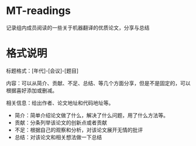 # MT-readings
记录组内成员阅读的一些关于机器翻译的优质论文，分享与总结
# 格式说明
标题格式：[年代]-[会议]-[题目]

内容：可以从简介、贡献、不足、总结、等几个方面分享，但是不是固定的，可以根据喜好添加或删减。

相关信息：给出作者、论文地址和代码地址等。

- 简介：简单介绍论文做了什么，解决了什么问题，用了什么方法等。
- 贡献：分条列举该论文的创新点或者贡献
- 不足：根据自己的观察和分析，对该论文展开无情的批评
- 总结：对该论文和相关想法做一下总结
